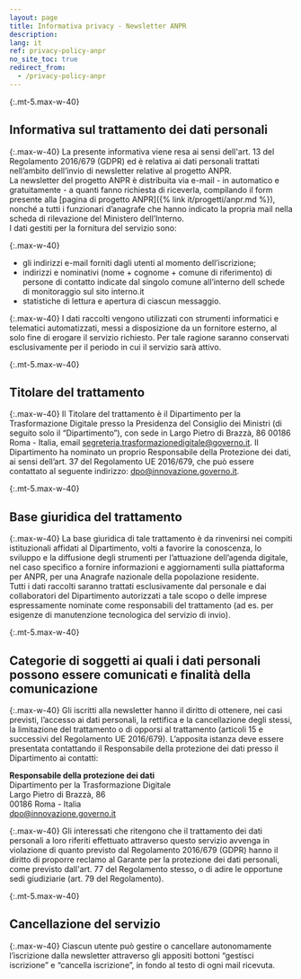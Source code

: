 ```yaml
---
layout: page
title: Informativa privacy - Newsletter ANPR
description:
lang: it
ref: privacy-policy-anpr
no_site_toc: true
redirect_from:
  - /privacy-policy-anpr
---
```


{:.mt-5.max-w-40}
## Informativa sul trattamento dei dati personali

{:.max-w-40}
La presente informativa viene resa ai sensi dell'art. 13 del Regolamento 2016/679 (GDPR) ed è relativa ai dati personali trattati nell’ambito dell’invio di newsletter relative al progetto ANPR.  
La newsletter del progetto ANPR è distribuita via e-mail - in automatico e gratuitamente - a quanti fanno richiesta di riceverla, compilando il form presente alla [pagina di progetto ANPR]({% link it/progetti/anpr.md %}), nonché a tutti i funzionari d’anagrafe che hanno indicato la propria mail nella scheda di rilevazione del Ministero dell’Interno.  
I dati gestiti per la fornitura del servizio sono:

{:.max-w-40}
* gli indirizzi e-mail forniti dagli utenti al momento dell’iscrizione;
* indirizzi e nominativi (nome + cognome + comune di riferimento) di persone di contatto indicate dal singolo comune all’interno dell schede di monitoraggio sul sito interno.it
* statistiche di lettura e apertura di ciascun messaggio. 

{:.max-w-40}
I dati raccolti vengono utilizzati con strumenti informatici e telematici automatizzati, messi a disposizione da un fornitore esterno, al solo fine di erogare il servizio richiesto. Per tale ragione saranno conservati esclusivamente per il periodo in cui il servizio sarà attivo. 

{:.mt-5.max-w-40}
## Titolare del trattamento

{:.max-w-40}
Il Titolare del trattamento è il Dipartimento per la Trasformazione Digitale presso la Presidenza del Consiglio dei Ministri (di seguito solo il “Dipartimento”), con sede in Largo Pietro di Brazzà, 86 00186 Roma - Italia, email [segreteria.trasformazionedigitale@governo.it](mailto:segreteria.trasformazionedigitale@governo.it).
Il Dipartimento ha nominato un proprio Responsabile della Protezione dei dati, ai sensi dell’art. 37 del Regolamento UE 2016/679, che può essere contattato al seguente indirizzo: [dpo@innovazione.governo.it](mailto:dpo@innovazione.governo.it).

{:.mt-5.max-w-40}
## Base giuridica del trattamento

{:.max-w-40}
La base giuridica di tale trattamento è da rinvenirsi nei compiti istituzionali affidati al Dipartimento, volti a favorire la conoscenza, lo sviluppo e la diffusione degli strumenti per l’attuazione dell’agenda digitale, nel caso specifico a fornire informazioni e aggiornamenti sulla piattaforma per ANPR, per una Anagrafe nazionale della popolazione residente.  
Tutti i dati raccolti saranno trattati esclusivamente dal personale e dai collaboratori del Dipartimento autorizzati a tale scopo o delle imprese espressamente nominate come responsabili del trattamento (ad es. per esigenze di manutenzione tecnologica del servizio di invio).

{:.mt-5.max-w-40}
## Categorie di soggetti ai quali i dati personali possono essere comunicati e finalità della comunicazione
  
{:.max-w-40}
Gli iscritti alla newsletter hanno il diritto di ottenere, nei casi previsti, l’accesso ai dati personali, la rettifica e la cancellazione degli stessi, la limitazione del trattamento o di opporsi al trattamento (articoli 15 e successivi del Regolamento UE 2016/679). L’apposita istanza deve essere presentata contattando il Responsabile della protezione dei dati presso il Dipartimento ai contatti:

**Responsabile della protezione dei dati**  
Dipartimento per la Trasformazione Digitale  
Largo Pietro di Brazzà, 86  
00186 Roma - Italia  
[dpo@innovazione.governo.it](mailto:dpo@innovazione.governo.it)

{:.max-w-40}
Gli interessati che ritengono che il trattamento dei dati personali a loro riferiti effettuato attraverso questo servizio avvenga in violazione di quanto previsto dal Regolamento 2016/679 (GDPR) hanno il diritto di proporre reclamo al Garante per la protezione dei dati personali, come previsto dall'art. 77 del Regolamento stesso, o di adire le opportune sedi giudiziarie (art. 79 del Regolamento).
 
{:.mt-5.max-w-40}
## Cancellazione del servizio

{:.max-w-40}
Ciascun utente può gestire o cancellare autonomamente l’iscrizione dalla newsletter attraverso gli appositi bottoni “gestisci iscrizione” e “cancella iscrizione”, in fondo al testo di ogni mail ricevuta.
